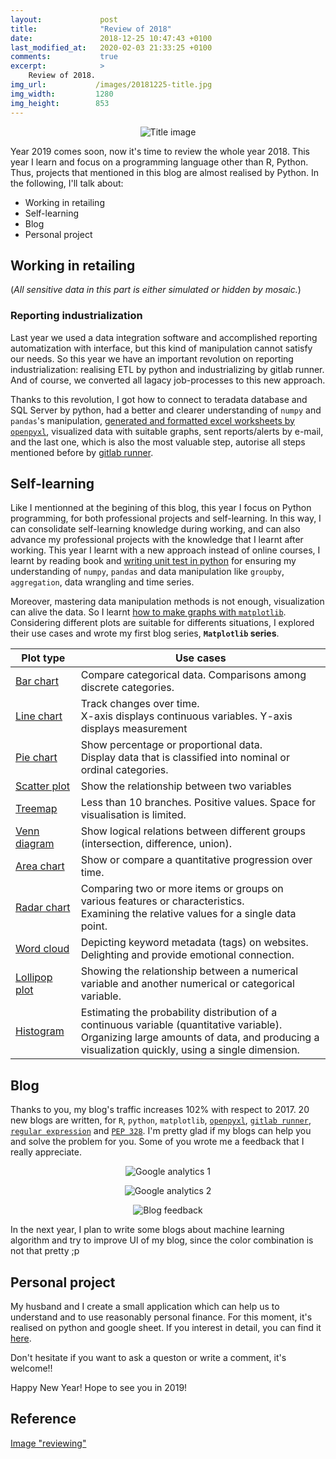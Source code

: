 ```yaml
---
layout:             post
title:              "Review of 2018"
date:               2018-12-25 10:47:43 +0100
last_modified_at:   2020-02-03 21:33:25 +0100
comments:           true
excerpt:            >
    Review of 2018.
img_url:           /images/20181225-title.jpg
img_width:         1280
img_height:        853
---
```


<p align="center">
  <img alt="Title image"
  src="{{ site.baseurl }}/images/20181225-title.jpg"/>
</p>

Year 2019 comes soon, now it's time to review the whole year 2018. This year I
learn and focus on a programming language other than R, Python. Thus, projects
that mentioned in this blog are almost realised by Python. In the following,
I'll talk about:
- Working in retailing
- Self-learning
- Blog
- Personal project

## Working in retailing
(_All sensitive data in this part is either simulated or hidden by mosaic._)
### Reporting industrialization
Last year we used a data integration software and accomplished reporting
automatization with interface, but this kind of manipulation cannot satisfy our
needs. So this year we have an important revolution on reporting
industrialization: realising ETL by python and industrializing by gitlab runner.
And of course, we converted all lagacy job-processes to this new approach.

Thanks to this revolution, I got how to connect to teradata database and SQL
Server by python, had a better and clearer understanding of `numpy` and `pandas`'s
manipulation, [generated and formatted excel worksheets by `openpyxl`][blog openpyxl],
visualized data with suitable graphs, sent reports/alerts by e-mail, and the
last one, which is also the most valuable step, autorise all steps mentioned
before by [gitlab runner][blog gitlab runner].

## Self-learning
Like I mentionned at the begining of this blog, this year I focus on Python
programming, for both professional projects and self-learning. In this way, I
can consolidate self-learning knowledge during working, and can also advance
my professional projects with the knowledge that I learnt after working. This
year I learnt with a new approach instead of online courses, I learnt by
reading book and [writing unit test in python][unittest] for ensuring my
understanding of `numpy`, `pandas` and data manipulation like `groupby`,
`aggregation`, data wrangling and time series.

Moreover, mastering data manipulation methods is not enough, visualization can
alive the data. So I learnt [how to make graphs with `matplotlib`][intro to matplotlib].
Considering different plots are suitable for differents situations, I explored
their use cases and wrote my first blog series, **`Matplotlib` series**.

|**Plot type**|**Use cases**|
|-------------|-------------|
|[Bar chart][series1]|Compare categorical data. Comparisons among discrete categories.|
|[Line chart][series2]|Track changes over time.<br>X-axis displays continuous variables. Y-axis displays measurement|
|[Pie chart][series3]|Show percentage or proportional data.<br>Display data that is classified into nominal or ordinal categories.|
|[Scatter plot][series4]|Show the relationship between two variables|
|[Treemap][series5]|Less than 10 branches. Positive values. Space for visualisation is limited.|
|[Venn diagram][series6]|Show logical relations between different groups (intersection, difference, union).|
|[Area chart][series7]|Show or compare a quantitative progression over time.|
|[Radar chart][series8]|Comparing two or more items or groups on various features or characteristics.<br>Examining the relative values for a single data point.|
|[Word cloud][series9]|Depicting keyword metadata (tags) on websites.<br>Delighting and provide emotional connection.|
|[Lollipop plot][series10]|Showing the relationship between a numerical variable and another numerical or categorical variable.|
|[Histogram][series11]|Estimating the probability distribution of a continuous variable (quantitative variable).<br>Organizing large amounts of data, and producing a visualization quickly, using a single dimension.|

## Blog
Thanks to you, my blog's traffic increases 102% with respect to 2017. 20 new
blogs are written, for `R`, `python`, `matplotlib`, [`openpyxl`][blog openpyxl],
[`gitlab runner`][blog gitlab runner], [`regular expression`][blog regex] and
[`PEP 328`][blog pep328]. I'm pretty glad if my blogs can help you and solve
the problem for you. Some of you wrote me a feedback that I really appreciate.

<p align="center">
  <img alt="Google analytics 1"
  src="{{ site.baseurl }}/images/20181225-google-analytics-1.png"/>
</p>

<p align="center">
  <img alt="Google analytics 2"
  src="{{ site.baseurl }}/images/20181225-google-analytics-2.png"/>
</p>

<p align="center">
  <img alt="Blog feedback"
  src="{{ site.baseurl }}/images/20181225-blog-comments.png"/>
</p>

In the next year, I plan to write some blogs about machine learning algorithm
and try to improve UI of my blog, since the color combination is not that
pretty ;p

## Personal project
My husband and I create a small application which can help us to understand and
to use reasonably personal finance. For this moment, it's realised on python
and google sheet. If you interest in detail, you can find it [here][personal finance].

Don't hesitate if you want to ask a queston or write a comment, it's welcome!!

Happy New Year! Hope to see you in 2019!

## Reference
[Image "reviewing"][title image]

[blog openpyxl]: https://jingwen-z.github.io/how-to-munipulate-excel-workbook-by-python/
[blog gitlab runner]: https://jingwen-z.github.io/automate-py-jobs-by-gitlab-runner/
[blog regex]: https://jingwen-z.github.io/how-to-play-with-regular-expression-via-python/
[blog pep328]: https://jingwen-z.github.io/python-pep-328-import-and-build-package/
[WU]: https://www.franprix.fr/article/quand-franprix-rencontre-western-union_a13551/1
[unittest]: https://github.com/jingwen-z/python-playground
[intro to matplotlib]: https://jingwen-z.github.io/introduction-to-matplotlibpyplot/
[series1]: https://jingwen-z.github.io/data-viz-with-matplotlib-series1-bar-chart/
[series2]: https://jingwen-z.github.io/data-viz-with-matplotlib-series2-line-chart/
[series3]: https://jingwen-z.github.io/data-viz-with-matplotlib-series3-pie-chart/
[series4]: https://jingwen-z.github.io/data-viz-with-matplotlib-series4-scatter-plot/
[series5]: https://jingwen-z.github.io/data-viz-with-matplotlib-series5-treemap/
[series6]: https://jingwen-z.github.io/data-viz-with-matplotlib-series6-venn-diagram/
[series7]: https://jingwen-z.github.io/data-viz-with-matplotlib-series7-area-chart/
[series8]: https://jingwen-z.github.io/data-viz-with-matplotlib-series8-radar-chart/
[series9]: https://jingwen-z.github.io/data-viz-with-matplotlib-series9-word-cloud/
[series10]: https://jingwen-z.github.io/data-viz-with-matplotlib-series10-lollipop-plot/
[series11]: https://jingwen-z.github.io/data-viz-with-matplotlib-series11-histogram/
[personal finance]: https://mincong-h.github.io/2018/10/25/personal-finance-data-collection/
[title image]: https://pixabay.com/en/person-forest-outdoor-standing-731476/
